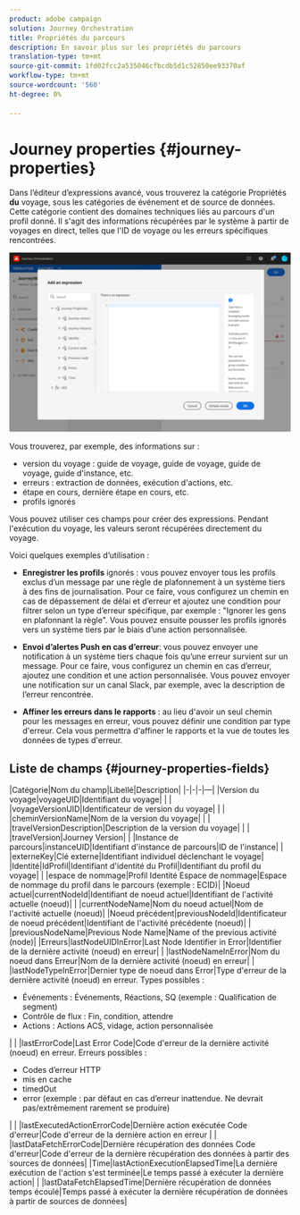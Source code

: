```yaml
---
product: adobe campaign
solution: Journey Orchestration
title: Propriétés du parcours
description: En savoir plus sur les propriétés du parcours
translation-type: tm+mt
source-git-commit: 1fd02fcc2a535046cfbcdb5d1c52850ee93370af
workflow-type: tm+mt
source-wordcount: '560'
ht-degree: 0%

---
```



# Journey properties {#journey-properties}

Dans l’éditeur d’expressions avancé, vous trouverez la catégorie Propriétés **du** voyage, sous les catégories de événement et de source de données. Cette catégorie contient des domaines techniques liés au parcours d&#39;un profil donné. Il s&#39;agit des informations récupérées par le système à partir de voyages en direct, telles que l&#39;ID de voyage ou les erreurs spécifiques rencontrées.

![](../assets/journey-properties.png)

Vous trouverez, par exemple, des informations sur :

* version du voyage : guide de voyage, guide de voyage, guide de voyage, guide d&#39;instance, etc.
* erreurs : extraction de données, exécution d&#39;actions, etc.
* étape en cours, dernière étape en cours, etc.
* profils ignorés

Vous pouvez utiliser ces champs pour créer des expressions. Pendant l&#39;exécution du voyage, les valeurs seront récupérées directement du voyage.

Voici quelques exemples d’utilisation :

* **Enregistrer les profils** ignorés : vous pouvez envoyer tous les profils exclus d’un message par une règle de plafonnement à un système tiers à des fins de journalisation. Pour ce faire, vous configurez un chemin en cas de dépassement de délai et d’erreur et ajoutez une condition pour filtrer selon un type d’erreur spécifique, par exemple : &quot;Ignorer les gens en plafonnant la règle&quot;. Vous pouvez ensuite pousser les profils ignorés vers un système tiers par le biais d’une action personnalisée.

* **Envoi d’alertes Push en cas d’erreur**: vous pouvez envoyer une notification à un système tiers chaque fois qu’une erreur survient sur un message. Pour ce faire, vous configurez un chemin en cas d’erreur, ajoutez une condition et une action personnalisée. Vous pouvez envoyer une notification sur un canal Slack, par exemple, avec la description de l’erreur rencontrée.

* **Affiner les erreurs dans le rapports** : au lieu d&#39;avoir un seul chemin pour les messages en erreur, vous pouvez définir une condition par type d&#39;erreur. Cela vous permettra d&#39;affiner le rapports et la vue de toutes les données de types d&#39;erreur.

## Liste de champs {#journey-properties-fields}

|Catégorie|Nom du champ|Libellé|Description|
|-|-|-|—|
|Version du voyage|voyageUID|Identifiant du voyage| |
| |voyageVersionUID|Identificateur de version du voyage| |
| |cheminVersionName|Nom de la version du voyage| |
| |travelVersionDescription|Description de la version du voyage| |
| |travelVersion|Journey Version| |
|Instance de parcours|instanceUID|Identifiant d&#39;instance de parcours|ID de l&#39;instance|
| |externeKey|Clé externe|Identifiant individuel déclenchant le voyage|
|Identité|IdProfil|Identifiant d&#39;identité du Profil|Identifiant du profil du voyage|
| |espace de nommage|Profil Identité Espace de nommage|Espace de nommage du profil dans le parcours (exemple : ECID)|
|Noeud actuel|currentNodeId|Identifiant de noeud actuel|Identifiant de l&#39;activité actuelle (noeud)|
| |currentNodeName|Nom du noeud actuel|Nom de l&#39;activité actuelle (noeud)|
|Noeud précédent|previousNodeId|Identificateur de noeud précédent|Identifiant de l&#39;activité précédente (noeud)|
| |previousNodeName|Previous Node Name|Name of the previous activité (node)|
|Erreurs|lastNodeUIDInError|Last Node Identifier in Error|Identifier de la dernière activité (noeud) en erreur|
| |lastNodeNameInError|Nom du noeud dans Erreur|Nom de la dernière activité (noeud) en erreur|
| |lastNodeTypeInError|Dernier type de noeud dans Error|Type d&#39;erreur de la dernière activité (noeud) en erreur. Types possibles :<ul><li>Événements : Événements, Réactions, SQ (exemple : Qualification de segment)</li><li>Contrôle de flux : Fin, condition, attendre</li><li>Actions : Actions ACS, vidage, action personnalisée</li></ul>|
| |lastErrorCode|Last Error Code|Code d&#39;erreur de la dernière activité (noeud) en erreur. Erreurs possibles : <ul><li>Codes d’erreur HTTP</li><li>mis en cache</li><li>timedOut</li><li>error (exemple : par défaut en cas d’erreur inattendue. Ne devrait pas/extrêmement rarement se produire)</li></ul>|
| |lastExecutedActionErrorCode|Dernière action exécutée Code d&#39;erreur|Code d&#39;erreur de la dernière action en erreur |
| |lastDataFetchErrorCode|Dernière récupération des données Code d&#39;erreur|Code d&#39;erreur de la dernière récupération des données à partir des sources de données|
|Time|lastActionExecutionElapsedTime|La dernière exécution de l&#39;action s&#39;est terminée|Le temps passé à exécuter la dernière action|
| |lastDataFetchElapsedTime|Dernière récupération de données temps écoulé|Temps passé à exécuter la dernière récupération de données à partir de sources de données|
